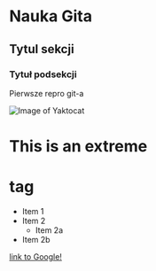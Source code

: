 # Nauka Gita

## Tytul sekcji
### Tytuł podsekcji
Pierwsze repro git-a

![Image of Yaktocat](https://octodex.github.com/images/yaktocat.png)

# This is an extreme <h1> tag
* Item 1
* Item 2
  * Item 2a
 * Item 2b


[link to Google!](http://google.com)
